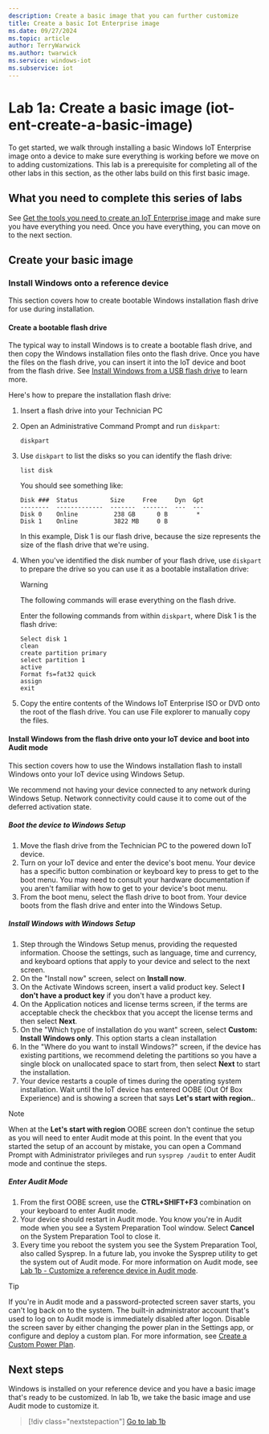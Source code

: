 ```yaml
---
description: Create a basic image that you can further customize
title: Create a basic Iot Enterprise image
ms.date: 09/27/2024
ms.topic: article
author: TerryWarwick
ms.author: twarwick
ms.service: windows-iot
ms.subservice: iot
---
```



# Lab 1a: Create a basic image (iot-ent-create-a-basic-image)

To get started, we walk through installing a basic Windows IoT Enterprise image onto a device to make sure everything is working before we move on to adding customizations. This lab is a prerequisite  for completing all of the other labs in this section, as the other labs build on this first basic image.

## What you need to complete this series of labs

See [Get the tools you need to create an IoT Enterprise image](iot-ent-get-the-tools-you-need.md) and make sure you have everything you need. Once you have everything, you can move on to the next section.

## Create your basic image

### Install Windows onto a reference device

This section covers how to create bootable Windows installation flash drive for use during installation.

#### Create a bootable flash drive

The typical way to install Windows is to create a bootable flash drive, and then copy the Windows installation files onto the flash drive. Once you have the files on the flash drive, you can insert it into the IoT device and boot from the flash drive. See [Install Windows from a USB flash drive](/windows-hardware/manufacture/desktop/install-windows-from-a-usb-flash-drive) to learn more.

Here's how to prepare the installation flash drive:

1. Insert a flash drive into your Technician PC
1. Open an Administrative Command Prompt and run `diskpart`:

   ```console
   diskpart
   ```

1. Use `diskpart` to list the disks so you can identify the flash drive:

   ```console
   list disk
   ```

   You should see something like:

   ```console
   Disk ###  Status         Size     Free     Dyn  Gpt
   --------  -------------  -------  -------  ---  ---
   Disk 0    Online          238 GB      0 B        *
   Disk 1    Online          3822 MB     0 B      
   ```

   In this example, Disk 1 is our flash drive, because the size represents the size of the flash drive that we're using.

1. When you've identified the disk number of your flash drive, use `diskpart` to prepare the drive so you can use it as a bootable installation drive:

    > [!WARNING]
    >The following commands will erase everything on the flash drive.

    Enter the following commands from within `diskpart`, where Disk 1 is the flash drive:

    ```diskpart
    Select disk 1
    clean
    create partition primary
    select partition 1
    active
    Format fs=fat32 quick
    assign
    exit
    ```

1. Copy the entire contents of the Windows IoT Enterprise ISO or DVD onto the root of the flash drive. You can use File explorer to manually copy the files.  

#### Install Windows from the flash drive onto your IoT device and boot into Audit mode

This section covers how to use the Windows installation flash to install Windows onto your IoT device using Windows Setup.

We recommend not having your device connected to any network during Windows Setup. Network connectivity could cause it to come out of the deferred activation state.  

##### Boot the device to Windows Setup

1. Move the flash drive from the Technician PC to the powered down IoT device.
1. Turn on your IoT device and enter the device's boot menu. Your device has a specific button combination or keyboard key to press to get to the boot menu. You may need to consult your hardware documentation if you aren't familiar with how to get to your device's boot menu.  
1. From the boot menu, select the flash drive to boot from. Your device boots from the flash drive and enter into the Windows Setup.

##### Install Windows with Windows Setup

1. Step through the Windows Setup menus, providing the requested information. Choose the settings, such as language, time and currency, and keyboard options that apply to your device and select to the next screen.
1. On the "Install now" screen, select on **Install now**.
1. On the Activate Windows screen, insert a valid product key.  Select **I don't have a product key** if you don't have a product key.  
1. On the Application notices and license terms screen, if the terms are acceptable check the checkbox that you accept the license terms and then select **Next**.  
1. On the "Which type of installation do you want" screen, select **Custom: Install Windows only**. This option starts a clean installation
1. In the "Where do you want to install Windows?" screen, if the device has existing partitions, we recommend deleting the partitions so you have a single block on unallocated space to start from, then select **Next** to start the installation.
1. Your device restarts a couple of times during the operating system installation. Wait until the IoT device has entered OOBE (Out Of Box Experience) and is showing a screen that says **Let's start with region.**.

> [!NOTE]
> When at the **Let's start with region** OOBE screen don't continue the setup as you will need to enter Audit mode at this point. In the event that you started the setup of an account by mistake, you can open a Command Prompt with Administrator privileges and run `sysprep /audit` to enter Audit mode and continue the steps.

##### Enter Audit Mode

1. From the first OOBE screen, use the **CTRL+SHIFT+F3** combination on your keyboard to enter Audit mode.
1. Your device should restart in Audit mode. You know you're in Audit mode when you see a System Preparation Tool window. Select **Cancel** on the System Preparation Tool to close it.
1. Every time you reboot the system you see the System Preparation Tool, also called Sysprep.  In a future lab, you invoke the Sysprep utility to get the system out of Audit mode. For more information on Audit mode, see [Lab 1b - Customize a reference device in Audit mode](iot-ent-customize-the-reference-device-in-audit-mode.md).

> [!TIP]
> If you're in Audit mode and a password-protected screen saver starts, you can't log back on to the system. The built-in administrator account that's used to log on to Audit mode is immediately disabled after logon. Disable the screen saver by either changing the power plan in the Settings app, or configure and deploy a custom plan. For more information, see [Create a Custom Power Plan](/windows-hardware/manufacture/desktop/create-a-custom-power-plan-technicalreference).

## Next steps

Windows is installed on your reference device and you have a basic image that's ready to be customized. In lab 1b, we take the basic image and use Audit mode to customize it.

>[!div class="nextstepaction"]
>[Go to lab 1b](iot-ent-customize-the-reference-device-in-audit-mode.md)

